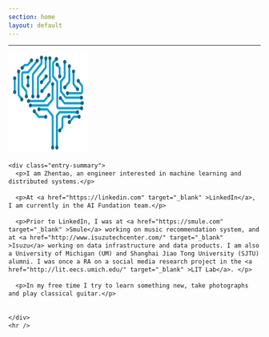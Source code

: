 ```yaml
---
section: home
layout: default
---
```


<div class="hfeed">
  <hr />
  <div class="hentry post no-border">
    <img src="/images/contents/NN.png" alt="Zhentao Xu" class="archive-thumbnail home-thumbnail" width="160" height="200" />

    <div class="entry-summary">
      <p>I am Zhentao, an engineer interested in machine learning and distributed systems.</p>

      <p>At <a href="https://linkedin.com" target="_blank" >LinkedIn</a>, I am currently in the AI Fundation team.</p>

      <p>Prior to LinkedIn, I was at <a href="https://smule.com" target="_blank" >Smule</a> working on music recommendation system, and at <a href="http://www.isuzutechcenter.com/" target="_blank" >Isuzu</a> working on data infrastructure and data products. I am also a University of Michigan (UM) and Shanghai Jiao Tong University (SJTU) alumni. I was once a RA on a social media research project in the <a href="http://lit.eecs.umich.edu/" target="_blank" >LIT Lab</a>. </p>

      <p>In my free time I try to learn something new, take photographs and play classical guitar.</p>

      
    </div>
    <hr />
  </div>
</div> 
